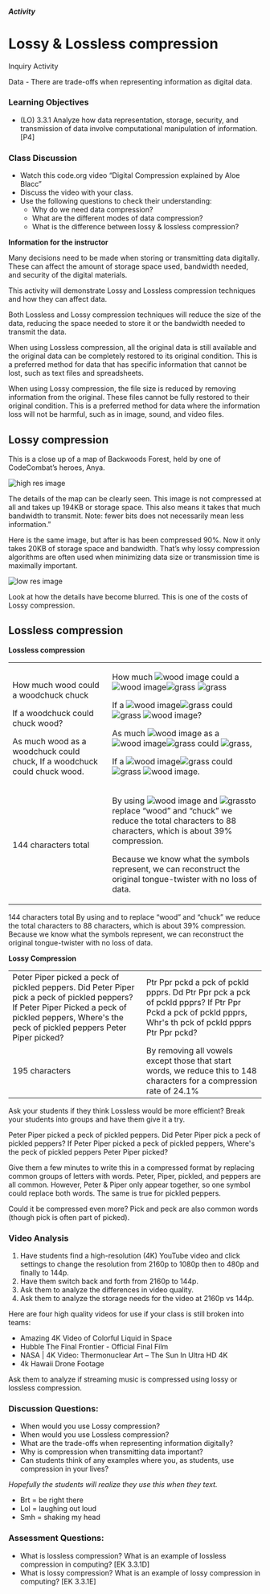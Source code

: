 ##### Activity
# Lossy & Lossless compression
Inquiry Activity

Data - There are trade-offs when representing information as digital data.	

### Learning Objectives
- (LO) 3.3.1 Analyze how data representation, storage, security, and transmission of data involve computational manipulation of information. [P4]

### Class Discussion

- Watch this code.org video “Digital Compression explained by Aloe Blacc”
- Discuss the video with your class. 
- Use the following questions to check their understanding:
  - Why do we need data compression?
  - What are the different modes of data compression?
  - What is the difference between lossy & lossless compression?

**Information for the instructor**

Many decisions need to be made when storing or transmitting data digitally. These can affect the amount of storage space used, bandwidth needed, and security of the digital materials.

This activity will demonstrate Lossy and Lossless compression techniques and how they can affect data. 

Both Lossless and Lossy compression techniques will reduce the size of the data, reducing the space needed to store it or the bandwidth needed to transmit the data.

When using Lossless compression, all the original data is still available and the original data can be completely restored to its original condition. This is a preferred method for data that has specific information that cannot be lost, such as text files and spreadsheets.

When using Lossy compression, the file size is reduced by removing information from the original. These files cannot be fully restored to their original condition. This is a preferred method for data where the information loss will not be harmful, such as in image, sound, and video files.

## Lossy compression

This is a close up of a map of Backwoods Forest, held by one of CodeCombat’s heroes, Anya.

<img alt="high res image" src="/images/pages/teachers/resources/markdown/compression-high-res.jpg" class="res-image" />

The details of the map can be clearly seen. This image is not compressed at all and takes up  194KB or storage space. This also means it takes that much bandwidth to transmit. Note: fewer bits does not necessarily mean less information.”

Here is the same image, but after is has been compressed 90%. Now it only takes 20KB of storage space and bandwidth. That’s why lossy compression algorithms are often used when minimizing data size or transmission time is maximally important.


<img alt="low res image" src="/images/pages/teachers/resources/markdown/compression-low-res.jpg" class="res-image" />

Look at how the details have become blurred. This is one of the costs of Lossy compression. 




## Lossless compression

**Lossless compression**

<table class="woodchuck">

<tbody>

<tr>

<td>

<span>How much wood could a woodchuck chuck  
</span>

<span>If a woodchuck could chuck wood?</span>

<span>  
As much wood as a woodchuck could chuck,</span>

<span>  
If a woodchuck could chuck wood.</span>

</td>

<td>

<span>How much</span> <img alt="wood image" src="/images/pages/teachers/resources/markdown/compression-wood-x.png" class="wood" /><span> could a</span> <img alt="wood image" src="/images/pages/teachers/resources/markdown/compression-wood-x.png" class="wood" /><img alt="grass" src="/images/pages/teachers/resources/markdown/compression-grass.png" class="grass" /><span> </span><img alt="grass" src="/images/pages/teachers/resources/markdown/compression-grass.png" class="grass" /><span> </span>

<span>If a</span> <img alt="wood image" src="/images/pages/teachers/resources/markdown/compression-wood-x.png" class="wood" /><img alt="grass" src="/images/pages/teachers/resources/markdown/compression-grass.png" class="grass" /><span> could</span> <img alt="grass" src="/images/pages/teachers/resources/markdown/compression-grass.png" class="grass" /><span> </span><img alt="wood image" src="/images/pages/teachers/resources/markdown/compression-wood-x.png" class="wood" /><span>?</span>

<span>As much</span> <img alt="wood image" src="/images/pages/teachers/resources/markdown/compression-wood-x.png" class="wood" /><span> as a</span> <img alt="wood image" src="/images/pages/teachers/resources/markdown/compression-wood-x.png" class="wood" /><img alt="grass" src="/images/pages/teachers/resources/markdown/compression-grass.png" class="grass" /><span> could</span> <img alt="grass" src="/images/pages/teachers/resources/markdown/compression-grass.png" class="grass" /><span>,</span>

<span>If a</span> <img alt="wood image" src="/images/pages/teachers/resources/markdown/compression-wood-x.png" class="wood" /><img alt="grass" src="/images/pages/teachers/resources/markdown/compression-grass.png" class="grass" /><span> could</span> <img alt="grass" src="/images/pages/teachers/resources/markdown/compression-grass.png" class="grass" /><span> </span><img alt="wood image" src="/images/pages/teachers/resources/markdown/compression-wood-x.png" class="wood" /><span>.</span>

<span></span>

</td>

</tr>

<tr>

<td>

<span>144 characters total</span>

</td>

<td>

<span>By using</span> <img alt="wood image" src="/images/pages/teachers/resources/markdown/compression-wood-x.png" class="wood" /><span> and</span> <img alt="grass" src="/images/pages/teachers/resources/markdown/compression-grass.png" class="grass" /><span>to replace “wood” and “chuck” we reduce the total characters to 88 characters, which is about 39% compression.</span>

<span>Because we know what the symbols represent, we can reconstruct the original tongue-twister with no loss of data.</span>

</td>

</tr>

</tbody>

</table>

144 characters total
By using  and to replace “wood” and “chuck” we reduce the total characters to 88 characters, which is about 39% compression.
Because we know what the symbols represent, we can reconstruct the original tongue-twister with no loss of data.

**Lossy Compression**

<table class="peter-piper">

<tbody>

<tr>

<td><span>Peter Piper picked a peck of pickled peppers.</span> <span>Did Peter Piper pick a peck of pickled peppers?</span> <span>If Peter Piper Picked a peck of pickled peppers,</span> <span>Where's the peck of pickled peppers Peter Piper picked?</span><span></span><span></span></td>

<td><span>Ptr Ppr pckd a pck of pckld ppprs.</span> <span>Dd Ptr Ppr pck a pck of pckld ppprs?</span> <span>If Ptr Ppr Pckd a pck of pckld ppprs,</span> <span>Whr's th pck of pckld ppprs Ptr Ppr pckd?</span></td>

</tr>

<tr>

<td><span>195 characters</span></td>

<td><span>By removing all vowels except those that start words, we reduce this to 148 characters for a compression rate of 24.1%</span></td>

</tr>

</tbody>

</table>
Ask your students if they think Lossless would be more efficient? 
Break your students into groups and have them give it a try.

Peter Piper picked a peck of pickled peppers.
Did Peter Piper pick a peck of pickled peppers?
If Peter Piper picked a peck of pickled peppers,
Where's the peck of pickled peppers Peter Piper picked?

Give them a few minutes to write this in a compressed format by replacing common groups of letters with words. 
Peter, Piper, pickled, and peppers are all common.
However, Peter & Piper only appear together, so one symbol could replace both words.
The same is true for pickled peppers.

Could it be compressed even more? Pick and peck are also common words (though pick is often part of picked). 


### Video Analysis 
1. Have students find a high-resolution (4K) YouTube video and click settings to change the resolution from 2160p to 1080p then to 480p and finally to 144p. 
2. Have them switch back and forth from 2160p to 144p.
3. Ask them to analyze the differences in video quality. 
4. Ask them to analyze the storage needs for the video at 2160p vs 144p.

Here are four high quality videos for use if your class is still broken into teams:
- Amazing 4K Video of Colorful Liquid in Space
- Hubble The Final Frontier - Official Final Film
- NASA | 4K Video: Thermonuclear Art – The Sun In Ultra HD 4K
- 4k Hawaii Drone Footage

Ask them to analyze if streaming music is compressed using lossy or lossless compression.


### Discussion Questions:
- When would you use Lossy compression?
- When would you use Lossless compression?
- What are the trade-offs when representing information digitally?
- Why is compression when transmitting data important? 
- Can students think of any examples where you, as students, use compression in your lives?

*Hopefully the students will realize they use this when they text.*
- Brt = be right there
- Lol = laughing out loud
- Smh = shaking my head

### Assessment Questions:
- What is lossless compression? What is an example of lossless compression in computing? [EK 3.3.1D]
- What is lossy compression? What is an example of lossy compression in computing? [EK 3.3.1E]
